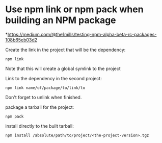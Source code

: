 # Use npm link or npm pack when building an NPM package
*https://medium.com/@the1mills/testing-npm-alpha-beta-rc-packages-108b65eb03d2

Create the link in the project that will be the dependency:
```
npm link
```
Note that this will create a global symlink to the project

Link to the dependency in the second project:
```
npm link name/of/package/to/link/to
```
Don't forget to unlink when finished.

package a tarball for the project:
```
npm pack
```

install directly to the built tarball:
```
npm install /absolute/path/to/project/<the-project-version>.tgz
```

